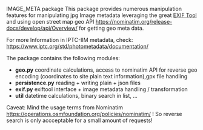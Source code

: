 IMAGE_META package
This package provides numerous manipulation features for manipulating jpg Image metadata leveraging the great [EXIF Tool](https://exiftool.org/) and using open street map geo API https://nominatim.org/release-docs/develop/api/Overview/ for getting geo meta data. 

For more Information in IPTC-IIM metadata, check: https://www.iptc.org/std/photometadata/documentation/ 

The package contains the following modules:
* **geo.py** coordinate calculations, access to nominatim API for reverse geo encoding (coordinates to site plain text information),gpx file handling
* **persistence.py** reading + writing plain + json files
* **exif.py** exiftool interface + image metadata handling / transformation 
* **util** datetime calculations, binary search in list, ...

Caveat: Mind the usage terms from Nominatim https://operations.osmfoundation.org/policies/nominatim/ ! So reverse search is only accceptable for a small amount of requests!
